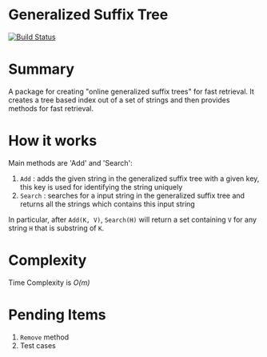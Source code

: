 # Generalized Suffix Tree
[![Build Status](https://api.travis-ci.org/dispareil/Generalized-Suffix-tree.svg?branch=master)](https://travis-ci.org/dispareil/Generalized-Suffix-tree)

# Summary

A package for creating "online generalized suffix trees" for fast retrieval.
It creates a tree based index out of a set of strings and then provides methods for
fast retrieval.

# How it works

Main methods are 'Add' and 'Search':

1. `Add` : adds the given string in the generalized suffix tree with a given key, this key is used for identifying the string uniquely
2. `Search` : searches for a input string in the generalized suffix tree and returns all the strings which contains this input string

In particular, after `Add(K, V)`, `Search(H)` will return a set containing `V` for any string `H` that is substring of `K`.

# Complexity

Time Complexity is *O(m)*


# Pending Items

1. `Remove` method
2. Test cases
